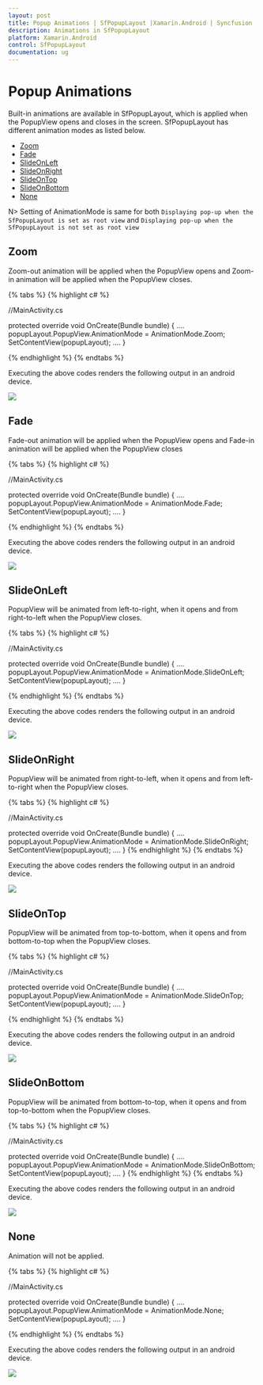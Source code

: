 ```yaml
---
layout: post
title: Popup Animations | SfPopupLayout |Xamarin.Android | Syncfusion
description: Animations in SfPopupLayout
platform: Xamarin.Android
control: SfPopupLayout
documentation: ug
--- 
```


# Popup Animations

Built-in animations are available in SfPopupLayout, which is applied when the PopupView opens and closes in the screen.
SfPopupLayout has different animation modes as listed below.

* [Zoom](https://help.syncfusion.com/cr/cref_files/xamarin-android/Syncfusion.SfPopupLayout.Android~Syncfusion.Android.PopupLayout.AnimationMode.html)
* [Fade](https://help.syncfusion.com/cr/cref_files/xamarin-android/Syncfusion.SfPopupLayout.Android~Syncfusion.Android.PopupLayout.AnimationMode.html)
* [SlideOnLeft](https://help.syncfusion.com/cr/cref_files/xamarin-android/Syncfusion.SfPopupLayout.Android~Syncfusion.Android.PopupLayout.AnimationMode.html)
* [SlideOnRight](https://help.syncfusion.com/cr/cref_files/xamarin-android/Syncfusion.SfPopupLayout.Android~Syncfusion.Android.PopupLayout.AnimationMode.html)
* [SlideOnTop](https://help.syncfusion.com/cr/cref_files/xamarin-android/Syncfusion.SfPopupLayout.Android~Syncfusion.Android.PopupLayout.AnimationMode.html)
* [SlideOnBottom](https://help.syncfusion.com/cr/cref_files/xamarin-android/Syncfusion.SfPopupLayout.Android~Syncfusion.Android.PopupLayout.AnimationMode.html)
* [None](https://help.syncfusion.com/cr/cref_files/xamarin-android/Syncfusion.SfPopupLayout.Android~Syncfusion.Android.PopupLayout.AnimationMode.html)


N> Setting of AnimationMode is same for both `Displaying pop-up when the SfPopupLayout is set as root view` and `Displaying pop-up when the SfPopupLayout is not set as root view` 

## Zoom 

Zoom-out animation will be applied when the PopupView opens and Zoom-in animation will be applied when the PopupView closes.

{% tabs %}
{% highlight c# %}

//MainActivity.cs

protected override void OnCreate(Bundle bundle)
{
	....
    popupLayout.PopupView.AnimationMode = AnimationMode.Zoom;
    SetContentView(popupLayout);
    ....
}

{% endhighlight %}
{% endtabs %}

Executing the above codes renders the following output in an android device.

![](GettingStarted_images/ZoomAnimation.gif)

## Fade 

Fade-out animation will be applied when the PopupView opens and Fade-in animation will be applied when the PopupView closes

{% tabs %}
{% highlight c# %}

//MainActivity.cs

protected override void OnCreate(Bundle bundle)
{
	....
    popupLayout.PopupView.AnimationMode = AnimationMode.Fade;
    SetContentView(popupLayout);
    ....
}

{% endhighlight %}
{% endtabs %}

Executing the above codes renders the following output in an android device.

![](GettingStarted_images/FadeAnimation.gif)

## SlideOnLeft 

PopupView will be animated from left-to-right, when it opens and from right-to-left when the PopupView closes.

{% tabs %}
{% highlight c# %}

//MainActivity.cs

protected override void OnCreate(Bundle bundle)
{
	....
    popupLayout.PopupView.AnimationMode = AnimationMode.SlideOnLeft;
    SetContentView(popupLayout);
    ....
}

{% endhighlight %}
{% endtabs %}

Executing the above codes renders the following output in an android device.

![](GettingStarted_images/SlideOnLeftAnimation.gif)

## SlideOnRight

PopupView will be animated from right-to-left, when it opens and from left-to-right when the PopupView closes.

{% tabs %}
{% highlight c# %}

//MainActivity.cs

protected override void OnCreate(Bundle bundle)
{
    ....
    popupLayout.PopupView.AnimationMode = AnimationMode.SlideOnRight;
    SetContentView(popupLayout);
    ....
}
{% endhighlight %}
{% endtabs %}

Executing the above codes renders the following output in an android device.

![](GettingStarted_images/SlideOnRightAnimation.gif)

## SlideOnTop 

PopupView will be animated from top-to-bottom, when it opens and from bottom-to-top when the PopupView closes.

{% tabs %}
{% highlight c# %}

//MainActivity.cs

protected override void OnCreate(Bundle bundle)
{
	....
    popupLayout.PopupView.AnimationMode = AnimationMode.SlideOnTop;
    SetContentView(popupLayout);
    ....
}

{% endhighlight %}
{% endtabs %}

Executing the above codes renders the following output in an android device.

![](GettingStarted_images/SlideOnTopAnimation.gif)

## SlideOnBottom

PopupView will be animated from bottom-to-top, when it opens and from top-to-bottom when the PopupView closes.

{% tabs %}
{% highlight c# %}

//MainActivity.cs

protected override void OnCreate(Bundle bundle)
{
    ....
    popupLayout.PopupView.AnimationMode = AnimationMode.SlideOnBottom;
    SetContentView(popupLayout);
    ....
}
{% endhighlight %}
{% endtabs %}

Executing the above codes renders the following output in an android device.

![](GettingStarted_images/SlideOnBottomAnimation.gif)

## None

Animation will not be applied.

{% tabs %}
{% highlight c# %}

//MainActivity.cs

protected override void OnCreate(Bundle bundle)
{
	....
    popupLayout.PopupView.AnimationMode = AnimationMode.None;
    SetContentView(popupLayout);
    ....
}

{% endhighlight %}
{% endtabs %}

Executing the above codes renders the following output in an android device.

![](GettingStarted_images/AnimationMode_None.gif)